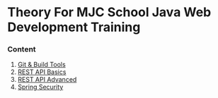 # Theory For MJC School Java Web Development Training
 
### Content
1. [Git & Build Tools](Module%20#1.%20Git%20&%20Build%20Tools.md)
2. [REST API Basics](Module%20#2.%20REST%20API%20Basics.md)
3. [REST API Advanced](Module%20#3.%20REST%20API%20Advanced.md)
4. [Spring Security](Module%20#4.%20Spring%20Security.md)